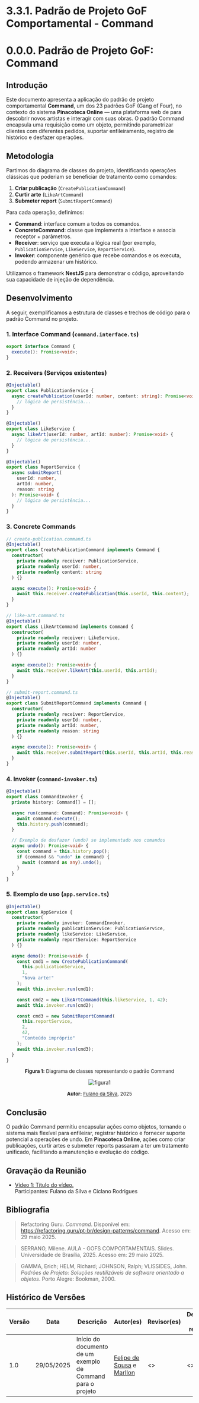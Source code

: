 # 3.3.1. Padrão de Projeto GoF Comportamental - Command

# 0.0.0. Padrão de Projeto GoF: Command

## Introdução

Este documento apresenta a aplicação do padrão de projeto comportamental **Command**, um dos 23 padrões GoF (Gang of Four), no contexto do sistema **Pinacoteca Online** — uma plataforma web de para descobrir novos artistas e interagir com suas obras. O padrão Command encapsula uma requisição como um objeto, permitindo parametrizar clientes com diferentes pedidos, suportar enfileiramento, registro de histórico e desfazer operações.

## Metodologia

Partimos do diagrama de classes do projeto, identificando operações clássicas que poderiam se beneficiar de tratamento como comandos:

1. **Criar publicação** (`CreatePublicationCommand`)
2. **Curtir arte** (`LikeArtCommand`)
3. **Submeter report** (`SubmitReportCommand`)

Para cada operação, definimos:

- **Command**: interface comum a todos os comandos.
- **ConcreteCommand**: classe que implementa a interface e associa receptor + parâmetros.
- **Receiver**: serviço que executa a lógica real (por exemplo, `PublicationService`, `LikeService`, `ReportService`).
- **Invoker**: componente genérico que recebe comandos e os executa, podendo armazenar um histórico.

Utilizamos o framework **NestJS** para demonstrar o código, aproveitando sua capacidade de injeção de dependência.

## Desenvolvimento

A seguir, exemplificamos a estrutura de classes e trechos de código para o padrão Command no projeto.

### 1. Interface Command (`command.interface.ts`)

```ts
export interface Command {
  execute(): Promise<void>;
}
```

### 2. Receivers (Serviços existentes)

```ts
@Injectable()
export class PublicationService {
  async createPublication(userId: number, content: string): Promise<void> {
    // lógica de persistência...
  }
}

@Injectable()
export class LikeService {
  async likeArt(userId: number, artId: number): Promise<void> {
    // lógica de persistência...
  }
}

@Injectable()
export class ReportService {
  async submitReport(
    userId: number,
    artId: number,
    reason: string
  ): Promise<void> {
    // lógica de persistência...
  }
}
```

### 3. Concrete Commands

```ts
// create-publication.command.ts
@Injectable()
export class CreatePublicationCommand implements Command {
  constructor(
    private readonly receiver: PublicationService,
    private readonly userId: number,
    private readonly content: string
  ) {}

  async execute(): Promise<void> {
    await this.receiver.createPublication(this.userId, this.content);
  }
}

// like-art.command.ts
@Injectable()
export class LikeArtCommand implements Command {
  constructor(
    private readonly receiver: LikeService,
    private readonly userId: number,
    private readonly artId: number
  ) {}

  async execute(): Promise<void> {
    await this.receiver.likeArt(this.userId, this.artId);
  }
}

// submit-report.command.ts
@Injectable()
export class SubmitReportCommand implements Command {
  constructor(
    private readonly receiver: ReportService,
    private readonly userId: number,
    private readonly artId: number,
    private readonly reason: string
  ) {}

  async execute(): Promise<void> {
    await this.receiver.submitReport(this.userId, this.artId, this.reason);
  }
}
```

### 4. Invoker (`command-invoker.ts`)

```ts
@Injectable()
export class CommandInvoker {
  private history: Command[] = [];

  async run(command: Command): Promise<void> {
    await command.execute();
    this.history.push(command);
  }

  // Exemplo de desfazer (undo) se implementado nos comandos
  async undo(): Promise<void> {
    const command = this.history.pop();
    if (command && "undo" in command) {
      await (command as any).undo();
    }
  }
}
```

### 5. Exemplo de uso (`app.service.ts`)

```ts
@Injectable()
export class AppService {
  constructor(
    private readonly invoker: CommandInvoker,
    private readonly publicationService: PublicationService,
    private readonly likeService: LikeService,
    private readonly reportService: ReportService
  ) {}

  async demo(): Promise<void> {
    const cmd1 = new CreatePublicationCommand(
      this.publicationService,
      1,
      "Nova arte!"
    );
    await this.invoker.run(cmd1);

    const cmd2 = new LikeArtCommand(this.likeService, 1, 42);
    await this.invoker.run(cmd2);

    const cmd3 = new SubmitReportCommand(
      this.reportService,
      2,
      42,
      "Conteúdo impróprio"
    );
    await this.invoker.run(cmd3);
  }
}
```

<font size="2"><p style="text-align: center"><b>Figura 1:</b> Diagrama de classes representando o padrão Command</p></font>

<div style="text-align: center;">

![figura1](#)

</div>

<font size="2"><p style="text-align: center"><b>Autor:</b> <a href="https://github.com/">Fulano da Silva</a>, 2025</p></font>

## Conclusão

O padrão Command permitiu encapsular ações como objetos, tornando o sistema mais flexível para enfileirar, registrar histórico e fornecer suporte potencial a operações de undo. Em **Pinacoteca Online**, ações como criar publicações, curtir artes e submeter reports passaram a ter um tratamento unificado, facilitando a manutenção e evolução do código.

## Gravação da Reunião

- [Vídeo 1: Título do vídeo.](https://drive.google.com)</br>
  Participantes: Fulano da Silva e Ciclano Rodrigues

## Bibliografia

> Refactoring Guru. _Command_. Disponível em: https://refactoring.guru/pt-br/design-patterns/command. Acesso em: 29 maio 2025.

> SERRANO, Milene. AULA - GOFS COMPORTAMENTAIS. Slides. Universidade de Brasília, 2025. Acesso em: 29 maio 2025.

> GAMMA, Erich; HELM, Richard; JOHNSON, Ralph; VLISSIDES, John. _Padrões de Projeto: Soluções reutilizáveis de software orientado a objetos_. Porto Alegre: Bookman, 2000.

## Histórico de Versões

| Versão | Data       | Descrição                                                   | Autor(es)                                                                             | Revisor(es)   | Detalhes da revisão |
| ------ | ---------- | ----------------------------------------------------------- | ------------------------------------------------------------------------------------- | ------------- | ------------------- |
| 1.0    | 29/05/2025 | Início do documento de um exemplo de Command para o projeto | [Felipe de Sousa](https://github.com/fsousac) e [Marllon](https://github.com/m4rllon) | <<Preencher>> | <<Preencher>>       |
